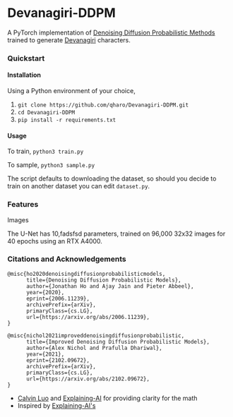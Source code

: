 # Devanagiri-DDPM
A PyTorch implementation of [Denoising Diffusion Probabilistic Methods](https://arxiv.org/pdf/2006.11239) trained to generate [Devanagiri](https://archive.ics.uci.edu/dataset/389/devanagari+handwritten+character+dataset) characters.

### Quickstart

#### Installation
Using a Python environment of your choice,
1. ```git clone https://github.com/qharo/Devanagiri-DDPM.git```
2. ```cd Devanagiri-DDPM```
3. ```pip install -r requirements.txt```

#### Usage
To train,
```python3 train.py```

To sample,
```python3 sample.py```

The script defaults to downloading the dataset, so should you decide to train on another dataset you can edit ```dataset.py```.

### Features
Images

The U-Net has 10,fadsfsd parameters, trained on 96,000 32x32 images for 40 epochs using an RTX A4000. 


### Citations and Acknowledgements
```
@misc{ho2020denoisingdiffusionprobabilisticmodels,
      title={Denoising Diffusion Probabilistic Models}, 
      author={Jonathan Ho and Ajay Jain and Pieter Abbeel},
      year={2020},
      eprint={2006.11239},
      archivePrefix={arXiv},
      primaryClass={cs.LG},
      url={https://arxiv.org/abs/2006.11239}, 
}
```
```
@misc{nichol2021improveddenoisingdiffusionprobabilistic,
      title={Improved Denoising Diffusion Probabilistic Models}, 
      author={Alex Nichol and Prafulla Dhariwal},
      year={2021},
      eprint={2102.09672},
      archivePrefix={arXiv},
      primaryClass={cs.LG},
      url={https://arxiv.org/abs/2102.09672}, 
}
```
* [Calvin Luo](https://calvinyluo.com/2022/08/26/diffusion-tutorial.html) and [Explaining-AI](https://www.youtube.com/watch?v=H45lF4sUgiE) for providing clarity for the math
* Inspired by [Explaining-AI's](https://github.com/explainingai-code/DDPM-Pytorch/tree/main)
